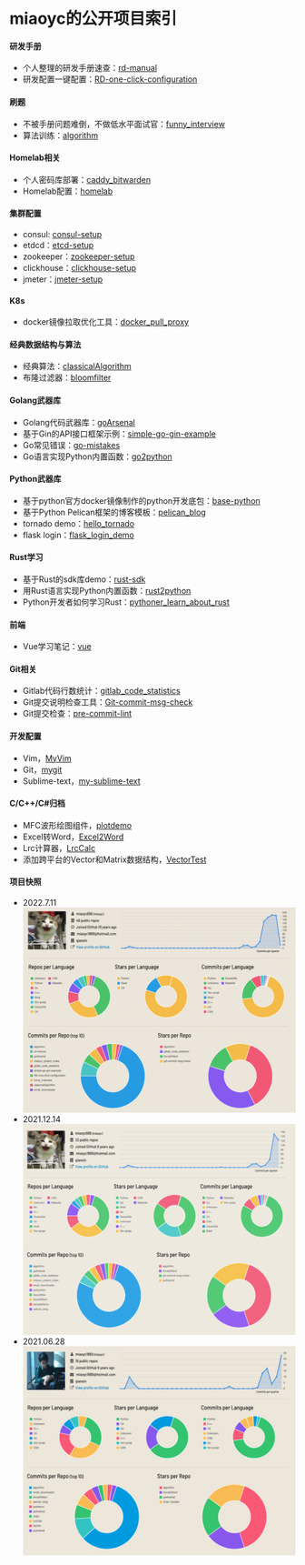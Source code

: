 # miaoyc的公开项目索引

#### 研发手册
- 个人整理的研发手册速查：[rd-manual](https://github.com/miaoyc666/rd-manual)
- 研发配置一键配置：[RD-one-click-configuration](https://github.com/miaoyc666/RD-one-click-configuration)

#### 刷题
- 不被手册问题难倒，不做低水平面试官：[funny_interview](https://github.com/miaoyc666/funny_interview)
- 算法训练：[algorithm](https://github.com/miaoyc666/algorithm) 

#### Homelab相关
- 个人密码库部署：[caddy_bitwarden](https://github.com/miaoyc666/caddy_bitwarden)
- Homelab配置：[homelab](https://github.com/miaoyc666/homelab)

#### 集群配置
- consul: [consul-setup](https://github.com/miaoyc666/consul-setup)
- etdcd：[etcd-setup](https://github.com/miaoyc666/etcd-setup)
- zookeeper：[zookeeper-setup](https://github.com/miaoyc666/zookeeper-setup)
- clickhouse：[clickhouse-setup](https://github.com/miaoyc666/clickhouse-setup)
- jmeter：[jmeter-setup](https://github.com/miaoyc666/jmeter-setup)

#### K8s
- docker镜像拉取优化工具：[docker_pull_proxy](pass)

#### 经典数据结构与算法
- 经典算法：[classicalAlgorithm](https://github.com/miaoyc666/classicalAlgorithm)
- 布隆过滤器：[bloomfilter](https://github.com/miaoyc666/bloomfilter)

#### Golang武器库
- Golang代码武器库：[goArsenal](https://github.com/miaoyc666/goArsenal)
- 基于Gin的API接口框架示例：[simple-go-gin-example](https://github.com/miaoyc666/simple-go-gin-example)
- Go常见错误：[go-mistakes](https://github.com/miaoyc666/go-mistakes)
- Go语言实现Python内置函数：[go2python](https://github.com/miaoyc666/go2python)

#### Python武器库
- 基于python官方docker镜像制作的python开发底包：[base-python](https://github.com/miaoyc666/base-python)
- 基于Python Pelican框架的博客模板：[pelican_blog](https://github.com/miaoyc666/pelican_blog)
- tornado demo：[hello_tornado](https://github.com/miaoyc666/hello_tornado)
- flask login：[flask_login_demo](https://github.com/miaoyc666/flask_login_demo)

#### Rust学习
- 基于Rust的sdk库demo：[rust-sdk](https://github.com/miaoyc666/rust-sdk)
- 用Rust语言实现Python内置函数：[rust2python](https://github.com/miaoyc666/rust2python)
- Python开发者如何学习Rust：[pythoner_learn_about_rust](https://github.com/miaoyc666/pythoner_learn_about_rust)

#### 前端
- Vue学习笔记：[vue](https://github.com/miaoyc666/vue)

#### Git相关
- Gitlab代码行数统计：[gitlab_code_statistics](https://github.com/miaoyc666/gitlab_code_statistics)
- Git提交说明检查工具：[Git-commit-msg-check](https://github.com/miaoyc666/git-commit-msg-check)
- Git提交检查：[pre-commit-lint](https://github.com/miaoyc666/pre-commit-lint)

#### 开发配置
- Vim，[MyVim](https://github.com/miaoyc666/MyVim)
- Git，[mygit](https://github.com/miaoyc666/mygit)
- Sublime-text，[my-sublime-text](https://github.com/miaoyc666/my-sublime-text)

#### C/C++/C#归档
- MFC波形绘图组件，[plotdemo](https://github.com/miaoyc666/plotdemo)
- Excel转Word，[Excel2Word](https://github.com/miaoyc666/Excel2Word)
- Lrc计算器，[LrcCalc](https://github.com/miaoyc666/LrcCalc)
- 添加跨平台的Vector和Matrix数据结构，[VectorTest](https://github.com/miaoyc666/VectorTest/tree/master/VectorTest)

#### 项目快照
- 2022.7.11
![22.7.11.png](./snapshot/22.7.11.png)
- 2021.12.14
![21.12.14.png](./snapshot/21.12.14.png)
- 2021.06.28
![21.6.28.png](./snapshot/21.6.28.png)

